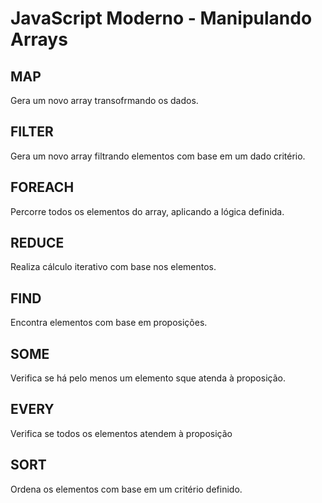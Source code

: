 # JavaScript Moderno - Manipulando Arrays

## MAP

Gera um novo array transofrmando os dados.

## FILTER

Gera um novo array filtrando elementos com base em um dado critério.

## FOREACH

Percorre todos os elementos do array, aplicando a lógica definida.

## REDUCE

Realiza cálculo iterativo com base nos elementos.

## FIND

Encontra elementos com base em proposições.

## SOME 

Verifica se há pelo menos um elemento sque atenda à proposição.

## EVERY

Verifica se todos os elementos atendem à proposição

## SORT 

Ordena os elementos com base em um critério definido.